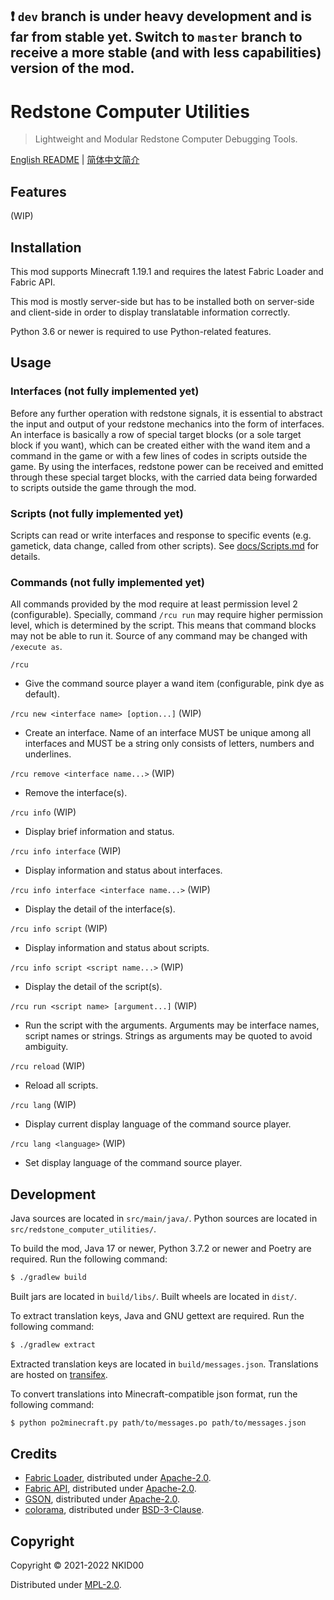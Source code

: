 ## ❗ `dev` branch is under heavy development and is far from stable yet. Switch to `master` branch to receive a more stable (and with less capabilities) version of the mod.

# Redstone Computer Utilities

>  Lightweight and Modular Redstone Computer Debugging Tools. 

[English README](./README.md) | [简体中文简介](./README.zh_cn.md)

## Features

(WIP)

## Installation

This mod supports Minecraft 1.19.1 and requires the latest Fabric Loader and Fabric API.

This mod is mostly server-side but has to be installed both on server-side and client-side in order to display translatable information correctly.

Python 3.6 or newer is required to use Python-related features.

## Usage

### Interfaces (not fully implemented yet)

Before any further operation with redstone signals, it is essential to abstract the input and output of your redstone mechanics into the form of interfaces. An interface is basically a row of special target blocks (or a sole target block if you want), which can be created either with the wand item and a command in the game or with a few lines of codes in scripts outside the game. By using the interfaces, redstone power can be received and emitted through these special target blocks, with the carried data being forwarded to scripts outside the game through the mod.

### Scripts (not fully implemented yet)

Scripts can read or write interfaces and response to specific events (e.g. gametick, data change, called from other scripts). See [docs/Scripts.md](./docs/Scripts.md) for details.

### Commands (not fully implemented yet)

All commands provided by the mod require at least permission level 2 (configurable). Specially, command `/rcu run` may require higher permission level, which is determined by the script. This means that command blocks may not be able to run it. Source of any command may be changed with `/execute as`.

`/rcu`
- Give the command source player a wand item (configurable, pink dye as default).

`/rcu new <interface name> [option...]` (WIP)
- Create an interface. Name of an interface MUST be unique among all interfaces and MUST be a string only consists of letters, numbers and underlines.

`/rcu remove <interface name...>` (WIP)
- Remove the interface(s).

`/rcu info` (WIP)
- Display brief information and status.

`/rcu info interface` (WIP)
- Display information and status about interfaces.

`/rcu info interface <interface name...>` (WIP)
- Display the detail of the interface(s).

`/rcu info script` (WIP)
- Display information and status about scripts.

`/rcu info script <script name...>` (WIP)
- Display the detail of the script(s).

`/rcu run <script name> [argument...]` (WIP)
- Run the script with the arguments. Arguments may be interface names, script names or strings. Strings as arguments may be quoted to avoid ambiguity.

`/rcu reload` (WIP)
- Reload all scripts.

`/rcu lang` (WIP)
- Display current display language of the command source player.

`/rcu lang <language>` (WIP)
- Set display language of the command source player.

## Development

Java sources are located in `src/main/java/`. Python sources are located in `src/redstone_computer_utilities/`.

To build the mod, Java 17 or newer, Python 3.7.2 or newer and Poetry are required. Run the following command:

```sh
$ ./gradlew build
```

Built jars are located in `build/libs/`. Built wheels are located in `dist/`.

To extract translation keys, Java and GNU gettext are required. Run the following command:

```sh
$ ./gradlew extract
```

Extracted translation keys are located in `build/messages.json`. Translations are hosted on [transifex](https://www.transifex.com/nkid00/redstone-computer-utilities).

To convert translations into Minecraft-compatible json format, run the following command:

```sh
$ python po2minecraft.py path/to/messages.po path/to/messages.json
```

## Credits

- [Fabric Loader](https://github.com/FabricMC/fabric-loader), distributed under [Apache-2.0](https://github.com/FabricMC/fabric-loader/blob/master/LICENSE).
- [Fabric API](https://github.com/FabricMC/fabric), distributed under [Apache-2.0](https://github.com/FabricMC/fabric/blob/master/LICENSE).
- [GSON](https://github.com/google/gson), distributed under [Apache-2.0](https://github.com/google/gson/blob/master/LICENSE).
- [colorama](https://github.com/tartley/colorama), distributed under [BSD-3-Clause](https://github.com/tartley/colorama/blob/master/LICENSE.txt).

## Copyright

Copyright © 2021-2022 NKID00

Distributed under [MPL-2.0](./LICENSE).

